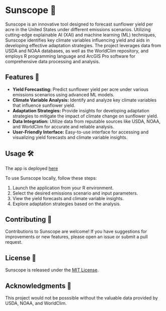 
# Sunscope 🌻

Sunscope is an innovative tool designed to forecast sunflower yield per acre in the United States under different emissions scenarios. Utilizing cutting-edge explainable AI (XAI) and machine learning (ML) techniques, Sunscope identifies key climate variables influencing yield and aids in developing effective adaptation strategies. The project leverages data from USDA and NOAA databases, as well as the WorldClim repository, and employs R programming language and ArcGIS Pro software for comprehensive data processing and analysis.

## Features 🌟

- **Yield Forecasting:** Predict sunflower yield per acre under various emissions scenarios using advanced ML models.
- **Climate Variable Analysis:** Identify and analyze key climate variables that influence sunflower yield.
- **Adaptation Strategies:** Provide insights for developing adaptation strategies to mitigate the impact of climate change on sunflower yield.
- **Data Integration:** Utilize data from reputable sources like USDA, NOAA, and WorldClim for accurate and reliable analysis.
- **User-Friendly Interface:** Easy-to-use interface for accessing and visualizing yield forecasts and climate variable insights.

## Usage 🛠️

The app is deployed [here](https://sammajumder.shinyapps.io/SunScope/)


To use Sunscope locally, follow these steps:

1. Launch the application from your R environment.
2. Select the desired emissions scenario and input parameters.
3. View the yield forecasts and climate variable insights.
4. Explore adaptation strategies based on the analysis.

## Contributing 🤝

Contributions to Sunscope are welcome! If you have suggestions for improvements or new features, please open an issue or submit a pull request.

## License 📄

Sunscope is released under the [MIT License](LICENSE).

## Acknowledgments 🙏

This project would not be posssible without the valuable data provided by USDA, NOAA, and WorldClim.
